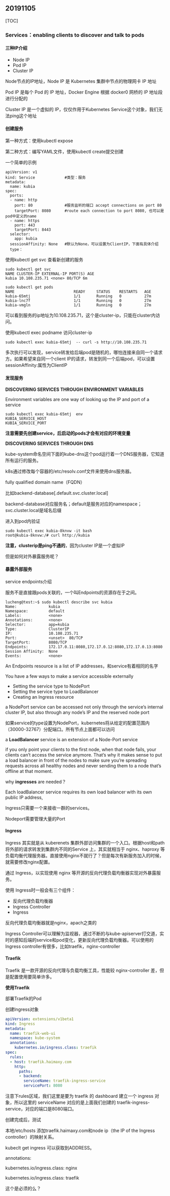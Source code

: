 ## 20191105

[TOC]

### Services：enabling clients to discover and talk to pods

#### 三种IP介绍

* Node IP  			
* Pod IP 
* Cluster IP

Node节点的IP地址，Node IP 是 Kubernetes 集群中节点的物理⽹卡 IP 地址

Pod IP 是每个 Pod 的 IP 地址，Docker Engine 根据 docker0 ⽹桥的 IP 地址段进⾏分配的

Cluster IP 是⼀个虚拟的 IP，仅仅作用于Kubernetes Service这个对象，我们无法ping这个地址

#### 创建服务

第一种方式：使用kubectl expose

第二种方式：编写YAML文件，使用kubectl create提交创建

一个简单的示例

```
apiVersion: v1
kind: Service			  #类型：服务
metadata:
  name: kubia
spec:
  ports:
  - name: http
    port: 80              #服务监听的端口 accept connections on port 80
    targetPort: 8080	  #route each connection to port 8080, 也可以是pod中定义的name
  - name: https
    port: 443
    targetPort: 8443
  selector:
    app: kubia
  sessionAffinity: None   #默认为None，可以设置为ClientIP，下面有具体介绍
  type：
```

使用kubectl get svc 查看新创建的服务

```
sudo kubectl get svc
NAME CLUSTER-IP EXTERNAL-IP PORT(S) AGE
kubia 10.108.235.71 <none> 80/TCP 6m

sudo kubectl get pods
NAME                          READY     STATUS    RESTARTS   AGE
kubia-65mtj                   1/1       Running   0          27m
kubia-lnc7f                   1/1       Running   0          27m
kubia-vmgln                   1/1       Running   0          27m
```

可以看到服务的ip地址为10.108.235.71，这个是cluster-ip，只能在cluster内访问。

使用kubectl exec podname  访问cluster-ip

```
sudo kubectl exec kubia-65mtj  -- curl -s http://10.108.235.71
```

多次执行可以发现，service转发给后端pod是随机的，哪怕连接来自同一个请求方。如果希望来自同一个client IP的请求，转发到同一个后端pod，可以设置sessionAffinity:属性为ClientIP



#### 发现服务

**DISCOVERING SERVICES THROUGH ENVIRONMENT VARIABLES**

Environment variables are one way of looking up the IP and port of a service

```
sudo kubectl exec kubia-65mtj  env
KUBIA_SERVICE_HOST
KUBIA_SERVICE_PORT
```

**注意需要先创建service，后启动的pods才会有对应的环境变量**



**DISCOVERING SERVICES THROUGH DNS**

kube-system命名空间下面的kube-dns这个pod运行着一个DNS服务器，它知道所有运行的服务。

k8s通过修改每个容器的/etc/resolv.conf文件来使用dns服务器。

fully qualified domain name（FQDN）

比如backend-database[.default.svc.cluster.local]

backend-database对应服务名；default是服务对应的namespace；svc.cluster.local是域名后缀

进入到pod内验证

```
sudo kubectl exec kubia-8knvw -it bash
root@kubia-8knvw:/# curl http://kubia
```

**注意，clusterip是ping不通的**，因为cluster IP是一个虚拟IP

但是如何对外暴露服务呢？

#### 暴露外部服务

service endpoints介绍

服务不是直接跟pods关联的，一个叫Endpoints的资源存在于之间。

```
lucheng@test:~$ sudo kubectl describe svc kubia
Name:              kubia
Namespace:         default
Labels:            <none>
Annotations:       <none>
Selector:          app=kubia
Type:              ClusterIP
IP:                10.108.235.71
Port:              <unset>  80/TCP
TargetPort:        8080/TCP
Endpoints:         172.17.0.11:8080,172.17.0.12:8080,172.17.0.13:8080
Session Affinity:  None
Events:            <none>
```

An Endpoints resource is a list of IP addresses，和service有着相同的名字



You have a few ways to make a service accessible externally

* Setting the service type to NodePort
* Setting the service type to LoadBalancer
* Creating an Ingress resource

a NodePort service can be accessed not only through the service’s internal cluster IP, but also
through any node’s IP and the reserved node port

如果service的type设置为NodePort，kubernetes将从给定的配置范围内（30000-32767）分配端口。所有节点上面都可以访问



a **LoadBalancer** service is an extension of a Node-Port service

if you only point your clients to the first node, when that node fails, your clients can’t access the service anymore. That’s why it makes sense to put a load balancer in front of the nodes to make sure you’re spreading requests across all healthy nodes and never sending them to a node that’s offline at that moment.



why **ingresses** are needed？

Each loadBalancer service requires its own load balancer with its own public IP address,

Ingress只需要一个来接收一群的services。

Nodeport需要管理大量的Port

#### Ingress

Ingress 其实就是从 kuberenets 集群外部访问集群的⼀个⼊⼝。根据host和path将外部的请求转发到集群内不同的Service 上，其实就相当于 nginx、haproxy 等负载均衡代理服务器。直接使用nginx不就行了？但是每次有新服务加入的时候，就需要修改nginx配置。

通过 Ingress，以实现使用 nginx 等开源的反向代理负载均衡器实现对外暴露服务。



使用 Ingress时一般会有三个组件：

* 反向代理负载均衡器
* Ingress Controller
* Ingress

反向代理负载均衡器就是nginx，apach之类的

Ingress Controller可以理解为监视器，通过不断的与kube-apiserver打交道，实时的感知后端的service和pod变化，更新反向代理负载均衡器。可以使用的Ingress controller有很多，比如traefik，nginx-controller

#### Traefik

Traefik 是⼀款开源的反向代理与负载均衡⼯具，性能较 nginx-controller 差，但是配置使⽤要简单许多。

**使用Traefik**

部署Traefik的Pod

创建Ingress对象

```yaml
apiVersion: extensions/v1beta1
kind: Ingress
metadata:
  name: traefik-web-ui
  namespace: kube-system
  annotations:
    kubernetes.io/ingress.class: traefik
spec:
  rules:
  - host: traefik.haimaxy.com
    http:
      paths:
      - backend:
        serviceName: traefik-ingress-service
        servicePort: 8080
```

注意下rules区域，我们这⾥是要为 traefik 的 dashboard 建⽴⼀个 ingress 对象，所以这⾥的 serviceName 对应的是上⾯我们创建的 traefik-ingress-service，对应的端口是8080端口。

创建完成后，测试

本地/etc/hosts 添加traefik.haimaxy.com和node ip（the IP of the Ingress controller）的映射关系。

kubeclt get ingress 可以获取到ADDRESS。



annotations:

kubernetes.io/ingress.class: nginx

kubernetes.io/ingress.class: traefik

这个是必须的么？



















